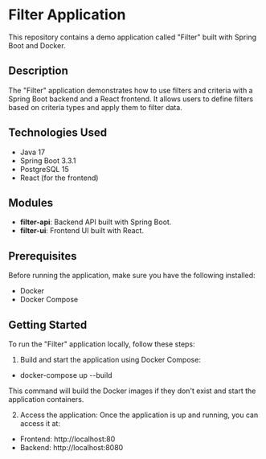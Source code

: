 # Filter Application

This repository contains a demo application called "Filter" built with Spring Boot and Docker.

## Description

The "Filter" application demonstrates how to use filters and criteria with a Spring Boot backend and a React frontend. It allows users to define filters based on criteria types and apply them to filter data.

## Technologies Used

- Java 17
- Spring Boot 3.3.1
- PostgreSQL 15
- React (for the frontend)

## Modules

- **filter-api**: Backend API built with Spring Boot.
- **filter-ui**: Frontend UI built with React.

## Prerequisites

Before running the application, make sure you have the following installed:

- Docker
- Docker Compose

## Getting Started

To run the "Filter" application locally, follow these steps:

1. Build and start the application using Docker Compose:
- docker-compose up --build
   
This command will build the Docker images if they don't exist and start the application containers.

2. Access the application:
   Once the application is up and running, you can access it at:
- Frontend: http://localhost:80
- Backend: http://localhost:8080